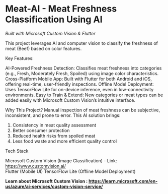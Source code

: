 # Meat-AI - Meat Freshness Classification Using AI
*Built with Microsoft Custom Vision & Flutter*

This project leverages AI and computer vision to classify the freshness of meat (Beef) based on color features.

Key Features:

AI-Powered Freshness Detection: Classifies  meat freshness into categories (e.g., Fresh, Moderately Fresh, Spoiled) using image color characteristics.
Cross-Platform Mobile App: Built with Flutter for both Android and iOS, offering real-time, user-friendly inspections.
Offline Model Deployment: Uses TensorFlow Lite for on-device inference, even in low-connectivity environments.
Easy to Train & Extend: New categories or meat types can be added easily with Microsoft Custom Vision’s intuitive interface.

Why This Project?
Manual inspection of meat freshness can be subjective, inconsistent, and prone to error. This AI solution brings:

1. Consistency in meat quality assessment
2. Better consumer protection
3. Reduced health risks from spoiled meat
4. Less food waste and more efficient quality control

Tech Stack

Microsoft Custom Vision (Image Classification) - Link: https://www.customvision.ai/  
Flutter (Mobile UI)
TensorFlow Lite (Offline Model Deployment)

**Learn about Microsoft Custom Vision : https://learn.microsoft.com/en-us/azure/ai-services/custom-vision-service/**
